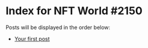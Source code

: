 # Index for NFT World #2150
Posts will be displayed in the order below:

- [Your first post](./001-first.md)

